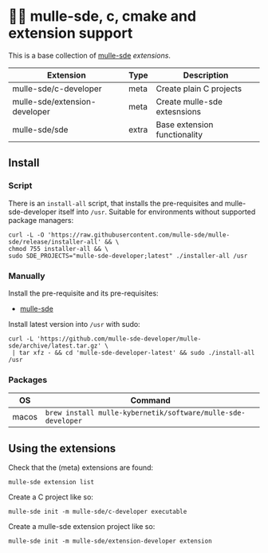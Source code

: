 # 🏋🏼 mulle-sde, c, cmake and extension support

This is a base collection of [mulle-sde](//github.com/mulle-sde/mulle-sde)
*extensions*.


Extension                      | Type      | Description
-------------------------------|-----------|-----------------------------------
mulle-sde/c-developer          | meta      | Create plain C projects
mulle-sde/extension-developer  | meta      | Create mulle-sde extesnsions
mulle-sde/sde                  | extra     | Base extension functionality


## Install

### Script

There is an `install-all` script, that installs the pre-requisites and
mulle-sde-developer itself into `/usr`. Suitable for environments without
supported package managers:

```
curl -L -O 'https://raw.githubusercontent.com/mulle-sde/mulle-sde/release/installer-all' && \
chmod 755 installer-all && \
sudo SDE_PROJECTS="mulle-sde-developer;latest" ./installer-all /usr
```


### Manually

Install the pre-requisite and its pre-requisites:

* [mulle-sde](https://github.com/mulle-sde/mulle-sde)


Install latest version into `/usr` with sudo:

```
curl -L 'https://github.com/mulle-sde-developer/mulle-sde/archive/latest.tar.gz' \
 | tar xfz - && cd 'mulle-sde-developer-latest' && sudo ./install-all /usr
```


### Packages


OS          | Command
------------|------------------------------------
macos       | `brew install mulle-kybernetik/software/mulle-sde-developer`


## Using the extensions

Check that the (meta) extensions are found:

```
mulle-sde extension list
```

Create a C project like so:

```
mulle-sde init -m mulle-sde/c-developer executable
```

Create a mulle-sde extension project like so:

```
mulle-sde init -m mulle-sde/extension-developer extension
```



